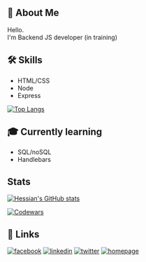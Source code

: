## :dragon_face: About Me
Hello.  
I'm Backend JS developer (in training)  

## 🛠 Skills
* HTML/CSS
* Node
* Express  

[![Top Langs](https://github-readme-stats.vercel.app/api/top-langs/?username=HessianPL&layout=compact&theme=graywhite)](https://github.com/HessianPL/github-readme-stats)

## :mortar_board: Currently learning

* SQL/noSQL
* Handlebars

## Stats

[![Hessian's GitHub stats](https://github-readme-stats.vercel.app/api?username=HessianPL&count_private=true&show_icons=true&theme=graywhite)](https://github.com/HessianPL/github-readme-stats)

[![Codewars](https://www.codewars.com/users/HessianPL/badges/small)](https://www.codewars.com/users/HessianPL)

## 🔗 Links
[![facebook](https://img.shields.io/badge/facebook-0A66C2?style=for-the-badge&logo=facebook&logoColor=white)](https://www.facebook.com/hessianPL/)
[![linkedin](https://img.shields.io/badge/linkedin-0A66C2?style=for-the-badge&logo=linkedin&logoColor=white)](https://www.linkedin.com/in/lukasz-dragon/)
[![twitter](https://img.shields.io/badge/twitter-1DA1F2?style=for-the-badge&logo=twitter&logoColor=white)](https://twitter.com/DragonLukasz)
[![homepage](https://img.shields.io/badge/homepage-2E4053?style=for-the-badge&logo=aboutdotme&logoColor=white)](http://lukaszdragon.pl)
